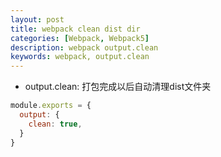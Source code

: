 ```yaml
---
layout: post
title: webpack clean dist dir
categories: [Webpack, Webpack5]
description: webpack output.clean
keywords: webpack, output.clean
---
```


* output.clean: 打包完成以后自动清理dist文件夹

```javascript
module.exports = {
  output: {
    clean: true,
  }
}
```
